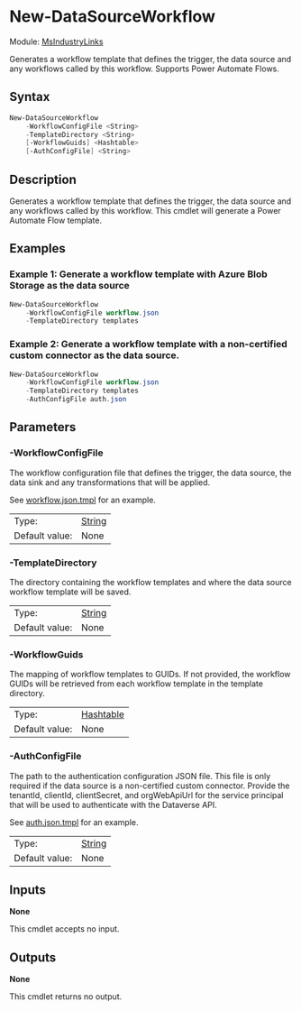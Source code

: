 # New-DataSourceWorkflow

Module: [MsIndustryLinks](../../README.md)

Generates a workflow template that defines the trigger, the data source and any workflows called by this workflow. Supports Power Automate Flows.

## Syntax

```powershell
New-DataSourceWorkflow
    -WorkflowConfigFile <String>
    -TemplateDirectory <String>
    [-WorkflowGuids] <Hashtable>
    [-AuthConfigFile] <String>
```

## Description

Generates a workflow template that defines the trigger, the data source and any workflows called by this workflow. This cmdlet will generate a Power Automate Flow template.

## Examples

### Example 1: Generate a workflow template with Azure Blob Storage as the data source

```powershell
New-DataSourceWorkflow
    -WorkflowConfigFile workflow.json
    -TemplateDirectory templates
```

### Example 2: Generate a workflow template with a non-certified custom connector as the data source.

```powershell
New-DataSourceWorkflow
    -WorkflowConfigFile workflow.json
    -TemplateDirectory templates
    -AuthConfigFile auth.json
```

## Parameters

### -WorkflowConfigFile

The workflow configuration file that defines the trigger, the data source, the data sink and any transformations that will be applied.

See [workflow.json.tmpl](../workflow.json.tmpl) for an example.

|                |                                                                                                                       |
| -------------- | --------------------------------------------------------------------------------------------------------------------- |
| Type:          | [String](https://learn.microsoft.com/en-us/powershell/scripting/lang-spec/chapter-04?view=powershell-7.3#431-strings) |
| Default value: | None                                                                                                                  |

### -TemplateDirectory

The directory containing the workflow templates and where the data source workflow template will be saved.

|                |                                                                                                                       |
| -------------- | --------------------------------------------------------------------------------------------------------------------- |
| Type:          | [String](https://learn.microsoft.com/en-us/powershell/scripting/lang-spec/chapter-04?view=powershell-7.3#431-strings) |
| Default value: | None                                                                                                                  |

### -WorkflowGuids

The mapping of workflow templates to GUIDs. If not provided, the workflow GUIDs will be retrieved from each workflow template in the template directory.

|                |                                                                                                                             |
| -------------- | --------------------------------------------------------------------------------------------------------------------------- |
| Type:          | [Hashtable](https://learn.microsoft.com/en-us/powershell/scripting/lang-spec/chapter-04?view=powershell-7.3#433-hashtables) |
| Default value: | None                                                                                                                        |

### -AuthConfigFile

The path to the authentication configuration JSON file. This file is only required if the data source is a non-certified custom connector. Provide the tenantId, clientId, clientSecret, and orgWebApiUrl for the service principal that will be used to authenticate with the Dataverse API.

See [auth.json.tmpl](../auth.json.tmpl) for an example.

|                |                                                                                                                       |
| -------------- | --------------------------------------------------------------------------------------------------------------------- |
| Type:          | [String](https://learn.microsoft.com/en-us/powershell/scripting/lang-spec/chapter-04?view=powershell-7.3#431-strings) |
| Default value: | None                                                                                                                  |

## Inputs

**None**

This cmdlet accepts no input.

## Outputs

**None**

This cmdlet returns no output.
